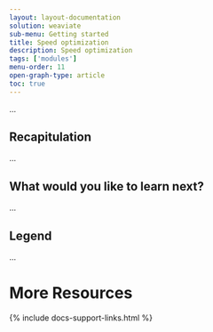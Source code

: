 ```yaml
---
layout: layout-documentation
solution: weaviate
sub-menu: Getting started
title: Speed optimization
description: Speed optimization
tags: ['modules']
menu-order: 11
open-graph-type: article
toc: true
---
```


...

## Recapitulation

...

## What would you like to learn next?

...

## Legend

...

# More Resources

{% include docs-support-links.html %}
